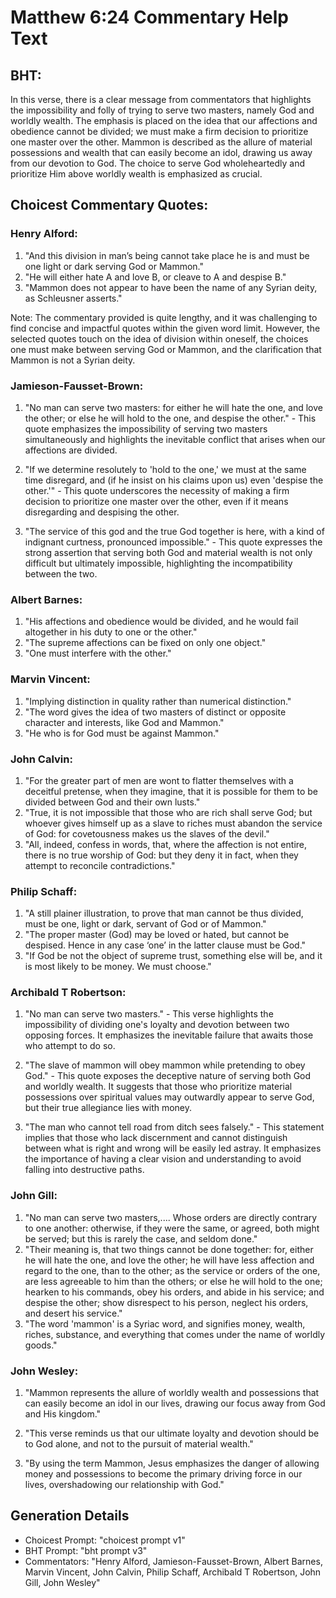 # Matthew 6:24 Commentary Help Text

## BHT:
In this verse, there is a clear message from commentators that highlights the impossibility and folly of trying to serve two masters, namely God and worldly wealth. The emphasis is placed on the idea that our affections and obedience cannot be divided; we must make a firm decision to prioritize one master over the other. Mammon is described as the allure of material possessions and wealth that can easily become an idol, drawing us away from our devotion to God. The choice to serve God wholeheartedly and prioritize Him above worldly wealth is emphasized as crucial.

## Choicest Commentary Quotes:
### Henry Alford:
1. "And this division in man’s being cannot take place he is and must be one light or dark serving God or Mammon."
2. "He will either hate A and love B, or cleave to A and despise B."
3. "Mammon does not appear to have been the name of any Syrian deity, as Schleusner asserts."

Note: The commentary provided is quite lengthy, and it was challenging to find concise and impactful quotes within the given word limit. However, the selected quotes touch on the idea of division within oneself, the choices one must make between serving God or Mammon, and the clarification that Mammon is not a Syrian deity.

### Jamieson-Fausset-Brown:
1. "No man can serve two masters: for either he will hate the one, and love the other; or else he will hold to the one, and despise the other." - This quote emphasizes the impossibility of serving two masters simultaneously and highlights the inevitable conflict that arises when our affections are divided.

2. "If we determine resolutely to 'hold to the one,' we must at the same time disregard, and (if he insist on his claims upon us) even 'despise the other.'" - This quote underscores the necessity of making a firm decision to prioritize one master over the other, even if it means disregarding and despising the other.

3. "The service of this god and the true God together is here, with a kind of indignant curtness, pronounced impossible." - This quote expresses the strong assertion that serving both God and material wealth is not only difficult but ultimately impossible, highlighting the incompatibility between the two.

### Albert Barnes:
1. "His affections and obedience would be divided, and he would fail altogether in his duty to one or the other."
2. "The supreme affections can be fixed on only one object."
3. "One must interfere with the other."

### Marvin Vincent:
1. "Implying distinction in quality rather than numerical distinction."
2. "The word gives the idea of two masters of distinct or opposite character and interests, like God and Mammon."
3. "He who is for God must be against Mammon."

### John Calvin:
1. "For the greater part of men are wont to flatter themselves with a deceitful pretense, when they imagine, that it is possible for them to be divided between God and their own lusts."
2. "True, it is not impossible that those who are rich shall serve God; but whoever gives himself up as a slave to riches must abandon the service of God: for covetousness makes us the slaves of the devil."
3. "All, indeed, confess in words, that, where the affection is not entire, there is no true worship of God: but they deny it in fact, when they attempt to reconcile contradictions."

### Philip Schaff:
1) "A still plainer illustration, to prove that man cannot be thus divided, must be one, light or dark, servant of God or of Mammon."
2) "The proper master (God) may be loved or hated, but cannot be despised. Hence in any case ‘one’ in the latter clause must be God."
3) "If God be not the object of supreme trust, something else will be, and it is most likely to be money. We must choose."

### Archibald T Robertson:
1. "No man can serve two masters." - This verse highlights the impossibility of dividing one's loyalty and devotion between two opposing forces. It emphasizes the inevitable failure that awaits those who attempt to do so.

2. "The slave of mammon will obey mammon while pretending to obey God." - This quote exposes the deceptive nature of serving both God and worldly wealth. It suggests that those who prioritize material possessions over spiritual values may outwardly appear to serve God, but their true allegiance lies with money.

3. "The man who cannot tell road from ditch sees falsely." - This statement implies that those who lack discernment and cannot distinguish between what is right and wrong will be easily led astray. It emphasizes the importance of having a clear vision and understanding to avoid falling into destructive paths.

### John Gill:
1. "No man can serve two masters,.... Whose orders are directly contrary to one another: otherwise, if they were the same, or agreed, both might be served; but this is rarely the case, and seldom done."
2. "Their meaning is, that two things cannot be done together: for, either he will hate the one, and love the other; he will have less affection and regard to the one, than to the other; as the service or orders of the one, are less agreeable to him than the others; or else he will hold to the one; hearken to his commands, obey his orders, and abide in his service; and despise the other; show disrespect to his person, neglect his orders, and desert his service."
3. "The word 'mammon' is a Syriac word, and signifies money, wealth, riches, substance, and everything that comes under the name of worldly goods."

### John Wesley:
1. "Mammon represents the allure of worldly wealth and possessions that can easily become an idol in our lives, drawing our focus away from God and His kingdom."

2. "This verse reminds us that our ultimate loyalty and devotion should be to God alone, and not to the pursuit of material wealth."

3. "By using the term Mammon, Jesus emphasizes the danger of allowing money and possessions to become the primary driving force in our lives, overshadowing our relationship with God."


## Generation Details
- Choicest Prompt: "choicest prompt v1"
- BHT Prompt: "bht prompt v3"
- Commentators: "Henry Alford, Jamieson-Fausset-Brown, Albert Barnes, Marvin Vincent, John Calvin, Philip Schaff, Archibald T Robertson, John Gill, John Wesley"
